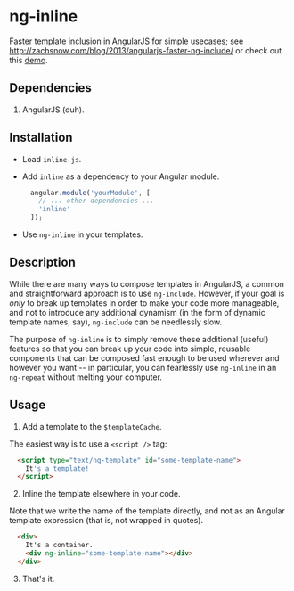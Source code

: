 # ng-inline

Faster template inclusion in AngularJS for simple usecases; see <http://zachsnow.com/blog/2013/angularjs-faster-ng-include/>
or check out this [demo](http://plnkr.co/edit/dTUUPhsVrCbeSIjZzqmx?p=preview).

## Dependencies

1. AngularJS (duh).

## Installation

* Load `inline.js`.

* Add `inline` as a dependency to your Angular module.

  ```javascript
    angular.module('yourModule', [
      // ... other dependencies ...
      'inline'
    ]);
  ```

* Use `ng-inline` in your templates.

## Description

While there are many ways to compose templates in AngularJS, a common
and straightforward approach is to use `ng-include`.  However, if your goal
is *only* to break up templates in order to make your code more manageable,
and not to introduce any additional dynamism (in the form of dynamic template
names, say), `ng-include` can be needlessly slow.

The purpose of `ng-inline` is to simply remove these additional (useful)
features so that you can break up your code into simple, reusable components
that can be composed fast enough to be used wherever and however you want --
in particular, you can fearlessly use `ng-inline` in an `ng-repeat` without
melting your computer.

## Usage

1. Add a template to the `$templateCache`.

  The easiest way is to use a `<script />` tag:

  ```html
    <script type="text/ng-template" id="some-template-name">
      It's a template!
    </script>
  ```

2. Inline the template elsewhere in your code.

  Note that we write the name of the template directly, and
  not as an Angular template expression (that is, not wrapped in quotes).

  ```html
    <div>
      It's a container.
      <div ng-inline="some-template-name"></div>
    </div>
  ```

3. That's it.
